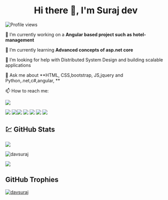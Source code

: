 
<!--
**davsuraj/davsuraj** is a ✨ _special_ ✨ repository because its `README.md` (this file) appears on your GitHub profile.
-->

<h1 align="center"> Hi there 👋, I'm Suraj dev  </h1> 

 <!-- Profile Views Badge -->
![Profile views](https://komarev.com/ghpvc/?username=davsuraj&label=Profile%20views&color=0e75b6&style=flat)

<!-- Intro Section -->
🔭 I’m currently working on a **Angular based project such as hotel-management**

🌱 I’m currently learning **Advanced concepts of asp.net core**

💁 I’m looking for help with Distributed System Design and building scalable applications

💬 Ask me about **HTML, CSS,bootstrap, JS,jquery and Python,.net,c#,angular, **

<!-- Contact Section -->
📫 How to reach me:

<a href="mailto:davsurja@gmail.com"><img src="https://img.shields.io/badge/Gmail%20-%23F05033.svg?&style=for-the-badge&logo=Gmail&logoColor=white"/></a>

<!-- Add your skills badges here -->
 <img src="https://img.shields.io/badge/javascript%20-%23323330.svg?&style=for-the-badge&logo=javascript&logoColor=%23F7DF1E"/> <img src="https://img.shields.io/badge/html5%20-%23E34F26.svg?&style=for-the-badge&logo=html5&logoColor=white"/><img src="https://img.shields.io/badge/css3%20-%231572B6.svg?&style=for-the-badge&logo=css3&logoColor=white"/> <img src="https://img.shields.io/badge/git%20-%23F05033.svg?&style=for-the-badge&logo=git&logoColor=white"/> <img src="https://img.shields.io/badge/c++%20-%2300599C.svg?&style=for-the-badge&logo=c%2B%2B&ogoColor=white"/> <img src="https://img.shields.io/badge/Python-2c3e50?style=for-the-badge&logo=python&logoColor=blue"/> <img src="https://img.shields.io/badge/MySQL-005C84?style=for-the-badge&logo=mysql&logoColor=white"/> 

<!-- GitHub Stats Section -->
## 💹 GitHub Stats
![](https://github-readme-stats.vercel.app/api/top-langs/?username=davsuraj&hide_border=false&include_all_commits=true&count_private=true&layout=compact)

<!-- GitHub Stats Section -->
<p><img align="center" src="https://github-readme-stats.vercel.app/api?username=davsuraj&hide_border=false&include_all_commits=false&count_private=false" alt="davsuraj" /></p>

<p><img  align="center" src="https://github-readme-streak-stats.herokuapp.com/?user=davsuraj" /></a> </p>

<!-- GitHub Trophies Section -->
## GitHub Trophies
<p align="left"> <a href="https://github.com/ryo-ma/github-profile-trophy">
  <img src="https://github-profile-trophy.vercel.app/?username=davsuraj" alt="davsuraj" /></a></p>
<br>
